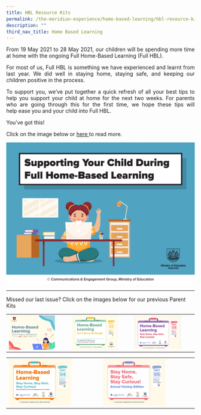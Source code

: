 ```yaml
---
title: HBL Resource Kits
permalink: /the-meridian-experience/home-based-learning/hbl-resource-kits/
description: ""
third_nav_title: Home Based Learning
---
```

<p align = "justify">From 19 May 2021 to 28 May 2021, our children will be spending more time at home with the ongoing Full Home-Based Learning (Full HBL).</p>

<p align = "justify">For most of us, Full HBL is something we have experienced and learnt from last year. We did well in staying home, staying safe, and keeping our children positive in the process.</>

<p align = "justify">To support you, we’ve put together a quick refresh of all your best tips to help you support your child at home for the next two weeks. For parents who are going through this for the first time, we hope these tips will help ease you and your child into Full HBL.</p>

<p>You’ve got this!</p>

<p>Click on the image below or <a href = "/files/The%20Meridian%20Experience/SLS/Parent%20Kit%20-%20Supporting%20your%20child%20during%20Full%20HBL.pdf">here </a>to read more.</p>

![](/images/The%20Meridian%20Experience/SLS/Parent%20Kit%20-%20Supporting%20your%20child%20during%20Full%20HBL_Page_01.jpg)

<hr>

Missed our last issue? Click on the images below for our previous Parent Kits

<table style="width:100%">
	<tr>
        <td><a href = "/files/The%20Meridian%20Experience/SLS/Resource%20Kit%20-%20HBL_8%20Apr%202020.pdf">
					<img src="/images/The%20Meridian%20Experience/SLS/HBL%20Part%201.png" style="width: 80%; height: 50%"/></a></td>
        <td><a href = "/files/The%20Meridian%20Experience/SLS/Resource%20Kit%20-%20HBL%20(Part%202)_8%20Apr%202020.pdf">
	<img src="/images/The%20Meridian%20Experience/SLS/HBL%20Part%202.png" style="width: 80%; height: 50%"/></a></td>
		<td><a href = "/files/The%20Meridian%20Experience/SLS/Resource%20Kit%20-%20HBL%20(Part%203).pdf">
	<img src="/images/The%20Meridian%20Experience/SLS/HBL%20Kit%203.png" style="width: 80%; height: 50%"/></a></td>
	</tr>
</table>

<table style="width:100%">
	<tr>
        <td><a href = "/files/The%20Meridian%20Experience/SLS/hbl-part-4.pdf">
					<img src="/images/The%20Meridian%20Experience/SLS/hbl-part-4_Page_01.jpg" style="width: 70%; height: 50%"/></a></td>
        <td><a href = "/files/The%20Meridian%20Experience/SLS/stay-home-stay-safe-stay-curious-school-holiday-edition.pdf">
	<img src="/images/The%20Meridian%20Experience/SLS/stay-home-stay-safe-stay-curious-school-holiday-edition_Page_01.jpg" style="width: 70%; height: 50%"/></a></td>
    </tr>

</table>
